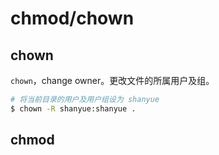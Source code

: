 # chmod/chown

## chown

`chown`，change owner。更改文件的所属用户及组。

``` bash
# 将当前目录的用户及用户组设为 shanyue
$ chown -R shanyue:shanyue .
```

## chmod



